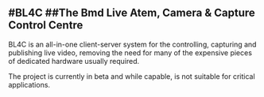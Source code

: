 #BL4C
##The Bmd Live Atem, Camera &amp; Capture Control Centre
---
BL4C is an all-in-one client-server system for the controlling, capturing and publishing live video, removing the need for many of the expensive pieces of dedicated hardware usually required.

The project is currently in beta and while capable, is not suitable for critical applications.

